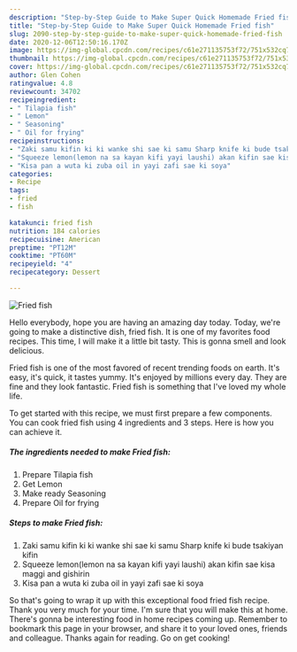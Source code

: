 ```yaml
---
description: "Step-by-Step Guide to Make Super Quick Homemade Fried fish"
title: "Step-by-Step Guide to Make Super Quick Homemade Fried fish"
slug: 2090-step-by-step-guide-to-make-super-quick-homemade-fried-fish
date: 2020-12-06T12:50:16.170Z
image: https://img-global.cpcdn.com/recipes/c61e271135753f72/751x532cq70/fried-fish-recipe-main-photo.jpg
thumbnail: https://img-global.cpcdn.com/recipes/c61e271135753f72/751x532cq70/fried-fish-recipe-main-photo.jpg
cover: https://img-global.cpcdn.com/recipes/c61e271135753f72/751x532cq70/fried-fish-recipe-main-photo.jpg
author: Glen Cohen
ratingvalue: 4.8
reviewcount: 34702
recipeingredient:
- " Tilapia fish"
- " Lemon"
- " Seasoning"
- " Oil for frying"
recipeinstructions:
- "Zaki samu kifin ki ki wanke shi sae ki samu Sharp knife ki bude tsakiyan kifin"
- "Squeeze lemon(lemon na sa kayan kifi yayi laushi) akan kifin sae kisa maggi and gishirin"
- "Kisa pan a wuta ki zuba oil in yayi zafi sae ki soya"
categories:
- Recipe
tags:
- fried
- fish

katakunci: fried fish 
nutrition: 184 calories
recipecuisine: American
preptime: "PT12M"
cooktime: "PT60M"
recipeyield: "4"
recipecategory: Dessert

---
```



![Fried fish](https://img-global.cpcdn.com/recipes/c61e271135753f72/751x532cq70/fried-fish-recipe-main-photo.jpg)

Hello everybody, hope you are having an amazing day today. Today, we're going to make a distinctive dish, fried fish. It is one of my favorites food recipes. This time, I will make it a little bit tasty. This is gonna smell and look delicious.

Fried fish is one of the most favored of recent trending foods on earth. It's easy, it's quick, it tastes yummy. It's enjoyed by millions every day. They are fine and they look fantastic. Fried fish is something that I've loved my whole life.




To get started with this recipe, we must first prepare a few components. You can cook fried fish using 4 ingredients and 3 steps. Here is how you can achieve it.

<!--inarticleads1-->

##### The ingredients needed to make Fried fish:

1. Prepare  Tilapia fish
1. Get  Lemon
1. Make ready  Seasoning
1. Prepare  Oil for frying




<!--inarticleads2-->

##### Steps to make Fried fish:

1. Zaki samu kifin ki ki wanke shi sae ki samu Sharp knife ki bude tsakiyan kifin
1. Squeeze lemon(lemon na sa kayan kifi yayi laushi) akan kifin sae kisa maggi and gishirin
1. Kisa pan a wuta ki zuba oil in yayi zafi sae ki soya




So that's going to wrap it up with this exceptional food fried fish recipe. Thank you very much for your time. I'm sure that you will make this at home. There's gonna be interesting food in home recipes coming up. Remember to bookmark this page in your browser, and share it to your loved ones, friends and colleague. Thanks again for reading. Go on get cooking!
